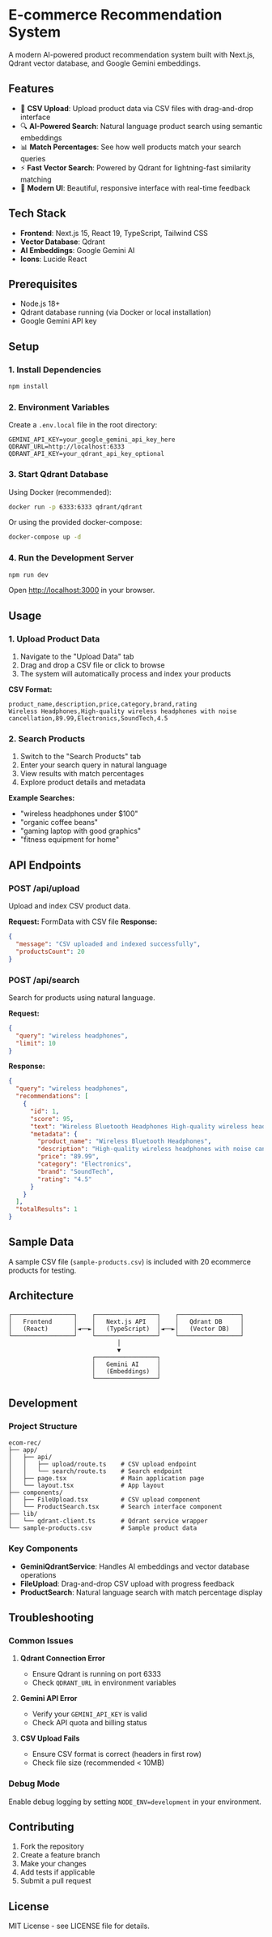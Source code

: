 # E-commerce Recommendation System

A modern AI-powered product recommendation system built with Next.js, Qdrant vector database, and Google Gemini embeddings.

## Features

- 📁 **CSV Upload**: Upload product data via CSV files with drag-and-drop interface
- 🔍 **AI-Powered Search**: Natural language product search using semantic embeddings
- 📊 **Match Percentages**: See how well products match your search queries
- ⚡ **Fast Vector Search**: Powered by Qdrant for lightning-fast similarity matching
- 🎨 **Modern UI**: Beautiful, responsive interface with real-time feedback

## Tech Stack

- **Frontend**: Next.js 15, React 19, TypeScript, Tailwind CSS
- **Vector Database**: Qdrant
- **AI Embeddings**: Google Gemini AI
- **Icons**: Lucide React

## Prerequisites

- Node.js 18+ 
- Qdrant database running (via Docker or local installation)
- Google Gemini API key

## Setup

### 1. Install Dependencies

```bash
npm install
```

### 2. Environment Variables

Create a `.env.local` file in the root directory:

```env
GEMINI_API_KEY=your_google_gemini_api_key_here
QDRANT_URL=http://localhost:6333
QDRANT_API_KEY=your_qdrant_api_key_optional
```

### 3. Start Qdrant Database

Using Docker (recommended):

```bash
docker run -p 6333:6333 qdrant/qdrant
```

Or using the provided docker-compose:

```bash
docker-compose up -d
```

### 4. Run the Development Server

```bash
npm run dev
```

Open [http://localhost:3000](http://localhost:3000) in your browser.

## Usage

### 1. Upload Product Data

1. Navigate to the "Upload Data" tab
2. Drag and drop a CSV file or click to browse
3. The system will automatically process and index your products

**CSV Format:**
```csv
product_name,description,price,category,brand,rating
Wireless Headphones,High-quality wireless headphones with noise cancellation,89.99,Electronics,SoundTech,4.5
```

### 2. Search Products

1. Switch to the "Search Products" tab
2. Enter your search query in natural language
3. View results with match percentages
4. Explore product details and metadata

**Example Searches:**
- "wireless headphones under $100"
- "organic coffee beans"
- "gaming laptop with good graphics"
- "fitness equipment for home"

## API Endpoints

### POST /api/upload
Upload and index CSV product data.

**Request:** FormData with CSV file
**Response:** 
```json
{
  "message": "CSV uploaded and indexed successfully",
  "productsCount": 20
}
```

### POST /api/search
Search for products using natural language.

**Request:**
```json
{
  "query": "wireless headphones",
  "limit": 10
}
```

**Response:**
```json
{
  "query": "wireless headphones",
  "recommendations": [
    {
      "id": 1,
      "score": 95,
      "text": "Wireless Bluetooth Headphones High-quality wireless headphones with noise cancellation and 30-hour battery life",
      "metadata": {
        "product_name": "Wireless Bluetooth Headphones",
        "description": "High-quality wireless headphones with noise cancellation and 30-hour battery life",
        "price": "89.99",
        "category": "Electronics",
        "brand": "SoundTech",
        "rating": "4.5"
      }
    }
  ],
  "totalResults": 1
}
```

## Sample Data

A sample CSV file (`sample-products.csv`) is included with 20 ecommerce products for testing.

## Architecture

```
┌─────────────────┐    ┌─────────────────┐    ┌─────────────────┐
│   Frontend      │    │   Next.js API   │    │   Qdrant DB     │
│   (React)       │◄──►│   (TypeScript)  │◄──►│   (Vector DB)   │
└─────────────────┘    └─────────────────┘    └─────────────────┘
                              │
                              ▼
                       ┌─────────────────┐
                       │   Gemini AI     │
                       │   (Embeddings)  │
                       └─────────────────┘
```

## Development

### Project Structure

```
ecom-rec/
├── app/
│   ├── api/
│   │   ├── upload/route.ts    # CSV upload endpoint
│   │   └── search/route.ts    # Search endpoint
│   ├── page.tsx               # Main application page
│   └── layout.tsx             # App layout
├── components/
│   ├── FileUpload.tsx         # CSV upload component
│   └── ProductSearch.tsx      # Search interface component
├── lib/
│   └── qdrant-client.ts       # Qdrant service wrapper
└── sample-products.csv        # Sample product data
```

### Key Components

- **GeminiQdrantService**: Handles AI embeddings and vector database operations
- **FileUpload**: Drag-and-drop CSV upload with progress feedback
- **ProductSearch**: Natural language search with match percentage display

## Troubleshooting

### Common Issues

1. **Qdrant Connection Error**
   - Ensure Qdrant is running on port 6333
   - Check `QDRANT_URL` in environment variables

2. **Gemini API Error**
   - Verify your `GEMINI_API_KEY` is valid
   - Check API quota and billing status

3. **CSV Upload Fails**
   - Ensure CSV format is correct (headers in first row)
   - Check file size (recommended < 10MB)

### Debug Mode

Enable debug logging by setting `NODE_ENV=development` in your environment.

## Contributing

1. Fork the repository
2. Create a feature branch
3. Make your changes
4. Add tests if applicable
5. Submit a pull request

## License

MIT License - see LICENSE file for details.
